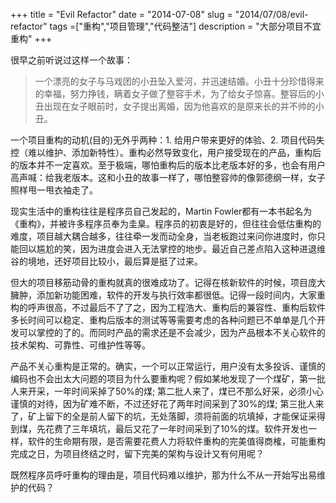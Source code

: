 +++
title = "Evil Refactor"
date = "2014-07-08"
slug = "2014/07/08/evil-refactor"
tags =["重构","项目管理","代码整洁"]
description = "大部分项目不宜重构"
+++

很早之前听说过这样一个故事：
> 一个漂亮的女子与马戏团的小丑坠入爱河，并迅速结婚。小丑十分珍惜得来的幸福，努力挣钱，瞒着女子做了整容手术，为了给女子惊喜。整容后的小丑出现在女子眼前时，女子提出离婚，因为他喜欢的是原来长的并不帅的小丑。

一个项目重构的动机(目的)无外乎两种：1. 给用户带来更好的体验、2. 项目代码失控（难以维护、添加新特性）。重构必然导致变化，用户接受现在的产品，重构后的版本并不一定喜欢。至于极端，哪怕重构后的版本比老版本好的多，也会有用户高声喊：给我老版本。这和小丑的故事一样了，哪怕整容帅的像郭德纲一样，女子照样甩一甩衣袖走了。

现实生活中的重构往往是程序员自己发起的，Martin Fowler都有一本书起名为《重构》，并被许多程序员奉为圭臬。程序员的初衷是好的，但往往会低估重构的难度，项目越大耦合越多，往往牵一发而动全身，当老板跑过来问你进度时，你只能回以尴尬的笑，因为进度会进入无法掌控的地步。最近自己差点陷入这种进退维谷的境地，还好项目比较小，最后算是挺了过来。

但大的项目移筋动骨的重构就真的很难成功了。记得在核新软件的时候，项目庞大臃肿，添加新功能困难，软件的开发与执行效率都很低。记得一段时间内，大家重构的呼声很高，不过最后不了了之，因为工程浩大、重构后的兼容性、重构后软件多长时间可以稳定、重构后版本的测试等等需要考虑的各种问题已不单单是几个开发可以掌控的了的。而同时产品的需求还是不会减少，因为产品根本不关心软件的技术架构、可靠性、可维护性等等。

产品不关心重构是正常的。确实，一个可以正常运行，用户没有太多投诉、谨慎的编码也不会出太大问题的项目为什么要重构呢？假如某地发现了一个煤矿，第一批人来开采，一年时间采掉了50%的煤; 第二批人来了，煤已不那么好采，必须小心谨慎的对待，因为矿难不断，不过还好花了两年时间采到了30%的煤; 第三批人来了，矿上留下的全是前人留下的坑，无处落脚，须将前面的坑填掉，才能保证采得到煤，先花费了三年填坑，最后又花了一年时间采到了10%的煤。软件开发也一样，软件的生命期有限，是否需要花费人力将软件重构的完美值得商榷，可能重构完成之日，为项目终结之时，留下完美的架构与设计又有何用呢？


既然程序员呼吁重构的理由是，项目代码难以维护，那为什么不从一开始写出易维护的代码？








